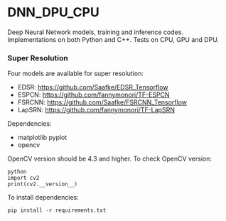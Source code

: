 # DNN_DPU_CPU
Deep Neural Network models, training and inference codes. Implementations on both Python and C++. Tests on CPU, GPU and DPU.

### Super Resolution
Four models are available for super resolution:
- EDSR: https://github.com/Saafke/EDSR_Tensorflow
- ESPCN: https://github.com/fannymonori/TF-ESPCN
- FSRCNN: https://github.com/Saafke/FSRCNN_Tensorflow
- LapSRN: https://github.com/fannymonori/TF-LapSRN

Dependencies:
- matplotlib pyplot
- opencv

OpenCV version should be 4.3 and higher. To check OpenCV version:
```
python
import cv2
print(cv2.__version__)
```
To install dependencies:

```
pip install -r requirements.txt
```
